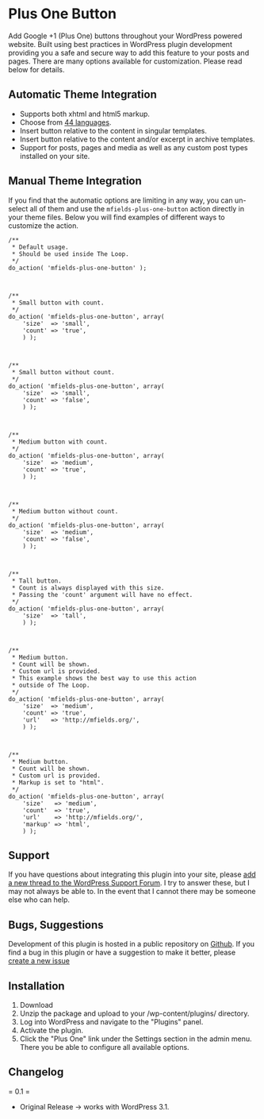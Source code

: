 Plus One Button
===============

Add Google +1 (Plus One) buttons throughout your WordPress powered website. Built using best practices in WordPress plugin development providing you a safe and secure way to add this feature to your posts and pages. There are many options available for customization. Please read below for details.

Automatic Theme Integration
---------------------------

* Supports both xhtml and html5 markup.
* Choose from [44 languages](http://code.google.com/apis/+1button/#languages).
* Insert button relative to the content in singular templates.
* Insert button relative to the content and/or excerpt in archive templates.
* Support for posts, pages and media as well as any custom post types installed on your site.

Manual Theme Integration
------------------------

If you find that the automatic options are limiting in any way, you can un-select all of them and use the `mfields-plus-one-button` action directly in your theme files. Below you will find examples of different ways to customize the action. 

    /**
     * Default usage.
     * Should be used inside The Loop.
     */
    do_action( 'mfields-plus-one-button' );



    /**
     * Small button with count.
     */
    do_action( 'mfields-plus-one-button', array(
        'size'  => 'small',
        'count' => 'true',
        ) );



    /**
     * Small button without count.
     */
    do_action( 'mfields-plus-one-button', array(
        'size'  => 'small',
        'count' => 'false',
        ) );



    /**
     * Medium button with count.
     */
    do_action( 'mfields-plus-one-button', array(
        'size'  => 'medium',
        'count' => 'true',
        ) );



    /**
     * Medium button without count.
     */
    do_action( 'mfields-plus-one-button', array(
        'size'  => 'medium',
        'count' => 'false',
        ) );



    /**
     * Tall button.
     * Count is always displayed with this size.
     * Passing the 'count' argument will have no effect.
     */
    do_action( 'mfields-plus-one-button', array(
        'size'  => 'tall',
        ) );



    /**
     * Medium button.
     * Count will be shown.
     * Custom url is provided.
     * This example shows the best way to use this action
     * outside of The Loop.
     */
    do_action( 'mfields-plus-one-button', array(
        'size'  => 'medium',
        'count' => 'true',
        'url'   => 'http://mfields.org/',
        ) );



    /**
     * Medium button.
     * Count will be shown.
     * Custom url is provided.
     * Markup is set to "html".
     */
    do_action( 'mfields-plus-one-button', array(
        'size'   => 'medium',
        'count'  => 'true',
        'url'    => 'http://mfields.org/',
        'markup' => 'html',
        ) );



Support
-------

If you have questions about integrating this plugin into your site, please [add a new thread to the WordPress Support Forum](http://wordpress.org/tags/plus-one-button?forum_id=10#postform). I try to answer these, but I may not always be able to. In the event that I cannot there may be someone else who can help.

Bugs, Suggestions
-----------------

Development of this plugin is hosted in a public repository on [Github](https://github.com/mfields/mfields-plus-one). If you find a bug in this plugin or have a suggestion to make it better, please [create a new issue](https://github.com/mfields/mfields-plus-one/issues/new)

Installation
------------

1. Download
1. Unzip the package and upload to your /wp-content/plugins/ directory.
1. Log into WordPress and navigate to the "Plugins" panel.
1. Activate the plugin.
1. Click the "Plus One" link under the Settings section in the admin menu. There you be able to configure all available options.

Changelog
---------

= 0.1 =

* Original Release -> works with WordPress 3.1.